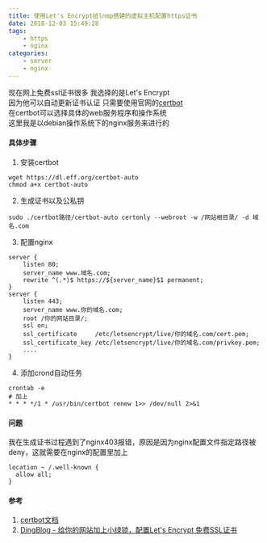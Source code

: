 ```yaml
---
title: 使用Let's Encrypt给lnmp搭建的虚拟主机配置https证书
date: 2018-12-03 15:49:28
tags:
    - https
    - nginx
categories:
    - server
    - nginx
---
```

现在网上免费ssl证书很多 我选择的是Let's Encrypt  
因为他可以自动更新证书认证 只需要使用官网的[certbot](https://certbot.eff.org/)  
在certbot可以选择具体的web服务程序和操作系统  
这里我是以debian操作系统下的nginx服务来进行的  
#### 具体步骤
1. 安装certbot
```
wget https://dl.eff.org/certbot-auto
chmod a+x certbot-auto
```
2. 生成证书以及公私钥
```
sudo ./certbot路径/certbot-auto certonly --webroot -w /网站根目录/ -d 域名.com
```
3. 配置nginx
```
server {
    listen 80;
    server_name www.域名.com;
    rewrite ^(.*)$ https://${server_name}$1 permanent; 
}
server {
    listen 443;
    server_name www.你的域名.com;
    root /你的网站目录/;
    ssl on;
    ssl_certificate     /etc/letsencrypt/live/你的域名.com/cert.pem;
    ssl_certificate_key /etc/letsencrypt/live/你的域名.com/privkey.pem;
    ....
}
```
4. 添加crond自动任务
```
crontab -e
# 加上
* * * */1 * /usr/bin/certbot renew 1>> /dev/null 2>&1
```
#### 问题
我在生成证书过程遇到了nginx403报错，原因是因为nginx配置文件指定路径被deny，这就需要在nginx的配置里加上  
```
location ~ /.well-known {
  allow all;
}
```
#### 参考
1. [certbot文档](https://certbot.eff.org/docs/)
2. [DingBlog - 给你的网站加上小绿锁，配置Let's Encrypt 免费SSL证书](http://dingdingblog.com/article/99)

